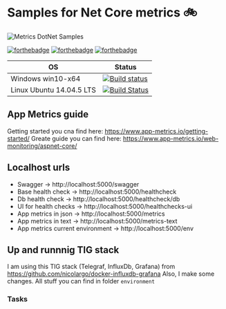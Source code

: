 # Samples for Net Core metrics :bike:

![Metrics DotNet Samples](https://img.shields.io/badge/-Metrics%20DotNet%20Samples-002157?style=flat-square&logo=GitBook)

[![forthebadge](https://forthebadge.com/images/badges/made-with-c-sharp.svg)](https://forthebadge.com)
[![forthebadge](https://forthebadge.com/images/badges/makes-people-smile.svg)](https://forthebadge.com)
[![forthebadge](https://forthebadge.com/images/badges/built-by-developers.svg)](https://forthebadge.com)

| OS                        | Status                                                                                                                                                 |
| ------------------------- | ------------------------------------------------------------------------------------------------------------------------------------------------------ |
| Windows win10-x64         | [![Build status](https://ci.appveyor.com/api/projects/status/q35imesu50g2flpg/branch/main?svg=true)](https://ci.appveyor.com/project/Greenwood/metrics-dotnet-samples/branch/main) |
| Linux Ubuntu 14.04.5 LTS  | [![Build Status](https://travis-ci.com/DarkSideMoon/metrics-dotnet-samples.svg?branch=main)](https://travis-ci.com/DarkSideMoon/metrics-dotnet-samples) |

## App Metrics guide
Getting started you cna find here: https://www.app-metrics.io/getting-started/
Greate guide you can find here: https://www.app-metrics.io/web-monitoring/aspnet-core/

## Localhost urls 
 - Swagger -> http://localhost:5000/swagger
 - Base health check -> http://localhost:5000/healthcheck
 - Db health check -> http://localhost:5000/healthcheck/db
 - UI for health checks -> http://localhost:5000/healthchecks-ui
 - App metrics in json -> http://localhost:5000/metrics
 - App metrics in text -> http://localhost:5000/metrics-text
 - App metrics current environment -> http://localhost:5000/env

## Up and runnnig TIG stack
I am using this TIG stack (Telegraf, InfluxDb, Grafana) from https://github.com/nicolargo/docker-influxdb-grafana
Also, I make some changes. 
All stuff you can find in folder `environment`

### Tasks
